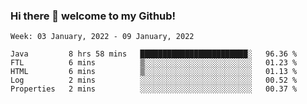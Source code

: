 ### Hi there 👋 welcome to my Github! 

<!--START_SECTION:waka-->
```text
Week: 03 January, 2022 - 09 January, 2022

Java         8 hrs 58 mins   ████████████████████████░   96.36 % 
FTL          6 mins          ▒░░░░░░░░░░░░░░░░░░░░░░░░   01.23 % 
HTML         6 mins          ▒░░░░░░░░░░░░░░░░░░░░░░░░   01.13 % 
Log          2 mins          ░░░░░░░░░░░░░░░░░░░░░░░░░   00.52 % 
Properties   2 mins          ░░░░░░░░░░░░░░░░░░░░░░░░░   00.37 % 
```
<!--END_SECTION:waka-->

